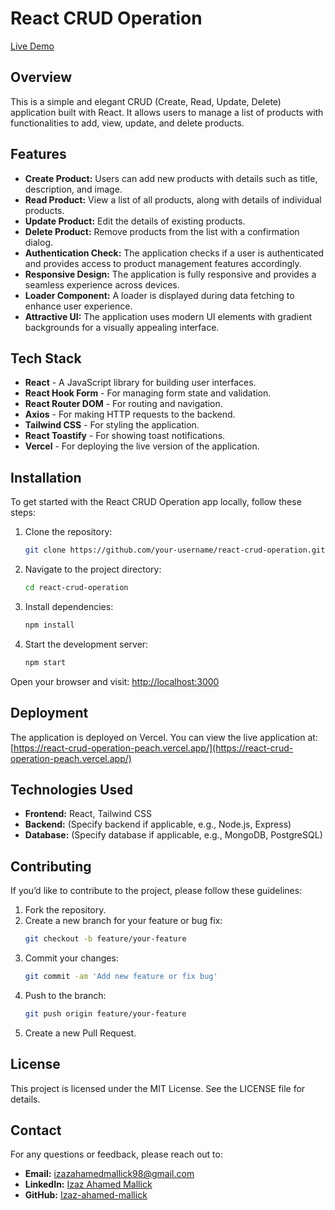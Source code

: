 # React CRUD Operation

[Live Demo](https://react-crud-operation-peach.vercel.app/)

## Overview
This is a simple and elegant CRUD (Create, Read, Update, Delete) application built with React. It allows users to manage a list of products with functionalities to add, view, update, and delete products.

## Features
- **Create Product:** Users can add new products with details such as title, description, and image.
- **Read Product:** View a list of all products, along with details of individual products.
- **Update Product:** Edit the details of existing products.
- **Delete Product:** Remove products from the list with a confirmation dialog.
- **Authentication Check:** The application checks if a user is authenticated and provides access to product management features accordingly.
- **Responsive Design:** The application is fully responsive and provides a seamless experience across devices.
- **Loader Component:** A loader is displayed during data fetching to enhance user experience.
- **Attractive UI:** The application uses modern UI elements with gradient backgrounds for a visually appealing interface.

## Tech Stack
- **React** - A JavaScript library for building user interfaces.
- **React Hook Form** - For managing form state and validation.
- **React Router DOM** - For routing and navigation.
- **Axios** - For making HTTP requests to the backend.
- **Tailwind CSS** - For styling the application.
- **React Toastify** - For showing toast notifications.
- **Vercel** - For deploying the live version of the application.

## Installation
To get started with the React CRUD Operation app locally, follow these steps:

1. Clone the repository:
    ```bash
    git clone https://github.com/your-username/react-crud-operation.git
    ```
2. Navigate to the project directory:
    ```bash
    cd react-crud-operation
    ```
3. Install dependencies:
    ```bash
    npm install
    ```
4. Start the development server:
    ```bash
    npm start
    ```

Open your browser and visit: [http://localhost:3000](http://localhost:3000)

## Deployment
The application is deployed on Vercel. You can view the live application at:
[https://react-crud-operation-peach.vercel.app/](https://react-crud-operation-peach.vercel.app/)

## Technologies Used
- **Frontend:** React, Tailwind CSS
- **Backend:** (Specify backend if applicable, e.g., Node.js, Express)
- **Database:** (Specify database if applicable, e.g., MongoDB, PostgreSQL)

## Contributing
If you’d like to contribute to the project, please follow these guidelines:

1. Fork the repository.
2. Create a new branch for your feature or bug fix:
    ```bash
    git checkout -b feature/your-feature
    ```
3. Commit your changes:
    ```bash
    git commit -am 'Add new feature or fix bug'
    ```
4. Push to the branch:
    ```bash
    git push origin feature/your-feature
    ```
5. Create a new Pull Request.

## License
This project is licensed under the MIT License. See the LICENSE file for details.

## Contact
For any questions or feedback, please reach out to:

- **Email:** [izazahamedmallick98@gmail.com](mailto:izazahamedmallick98@gmail.com)
- **LinkedIn:** [Izaz Ahamed Mallick](https://www.linkedin.com/in/izaz-ahamed-mallick-974059208/)
- **GitHub:** [Izaz-ahamed-mallick](https://github.com/izaz-ahamed-mallick)
